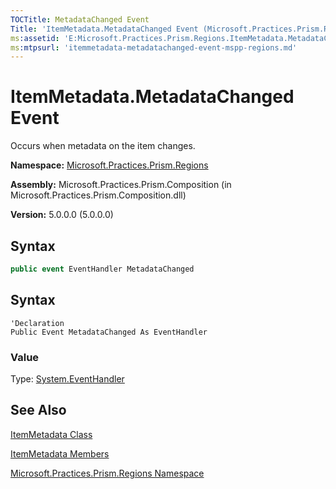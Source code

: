 ```yaml
---
TOCTitle: MetadataChanged Event
Title: 'ItemMetadata.MetadataChanged Event (Microsoft.Practices.Prism.Regions)'
ms:assetid: 'E:Microsoft.Practices.Prism.Regions.ItemMetadata.MetadataChanged'
ms:mtpsurl: 'itemmetadata-metadatachanged-event-mspp-regions.md'
---
```


# ItemMetadata.MetadataChanged Event

Occurs when metadata on the item changes.

**Namespace:** [Microsoft.Practices.Prism.Regions](mspp-regions-namespace)

**Assembly:** Microsoft.Practices.Prism.Composition (in Microsoft.Practices.Prism.Composition.dll)

**Version:** 5.0.0.0 (5.0.0.0)

## Syntax

```C#
public event EventHandler MetadataChanged
```
## Syntax

```VB
'Declaration
Public Event MetadataChanged As EventHandler
```

### Value

Type: [System.EventHandler](http://msdn.microsoft.com/en-us/library/xhb70ccc)

## See Also

[ItemMetadata Class](itemmetadata-class-mspp-regions)

[ItemMetadata Members](itemmetadata-members-mspp-regions)

[Microsoft.Practices.Prism.Regions Namespace](mspp-regions-namespace)
